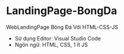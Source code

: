 # LandingPage-BongDa
WebLandingPage Bóng Đá Với HTML-CSS-JS
- Sử dụng Editor: Visual Studio Code
- Ngôn ngữ: HTML, CSS, 1 ít JS

